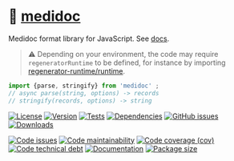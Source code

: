 :memo: [medidoc](https://infoderm.github.io/medidoc)
==

Medidoc format library for JavaScript.
See [docs](https://infoderm.github.io/medidoc/index.html).

> :warning: Depending on your environment, the code may require
> `regeneratorRuntime` to be defined, for instance by importing
> [regenerator-runtime/runtime](https://www.npmjs.com/package/regenerator-runtime).

```js
import {parse, stringify} from 'medidoc' ;
// async parse(string, options) -> records
// stringify(records, options) -> string
```

[![License](https://img.shields.io/github/license/infoderm/medidoc.svg)](https://raw.githubusercontent.com/infoderm/medidoc/main/LICENSE)
[![Version](https://img.shields.io/npm/v/medidoc.svg)](https://www.npmjs.org/package/medidoc)
[![Tests](https://img.shields.io/github/workflow/status/infoderm/medidoc/ci?event=push&label=tests)](https://github.com/infoderm/medidoc/actions/workflows/ci.yml?query=branch:main)
[![Dependencies](https://img.shields.io/librariesio/github/infoderm/medidoc)](https://github.com/infoderm/medidoc/network/dependencies)
[![GitHub issues](https://img.shields.io/github/issues/infoderm/medidoc.svg)](https://github.com/infoderm/medidoc/issues)
[![Downloads](https://img.shields.io/npm/dm/medidoc.svg)](https://www.npmjs.org/package/medidoc)

[![Code issues](https://img.shields.io/codeclimate/issues/infoderm/medidoc.svg)](https://codeclimate.com/github/infoderm/medidoc/issues)
[![Code maintainability](https://img.shields.io/codeclimate/maintainability/infoderm/medidoc.svg)](https://codeclimate.com/github/infoderm/medidoc/trends/churn)
[![Code coverage (cov)](https://img.shields.io/codecov/c/gh/infoderm/medidoc/main.svg)](https://codecov.io/gh/infoderm/medidoc)
[![Code technical debt](https://img.shields.io/codeclimate/tech-debt/infoderm/medidoc.svg)](https://codeclimate.com/github/infoderm/medidoc/trends/technical_debt)
[![Documentation](https://infoderm.github.io/medidoc/badge.svg)](https://infoderm.github.io/medidoc/source.html)
[![Package size](https://img.shields.io/bundlephobia/minzip/medidoc)](https://bundlephobia.com/result?p=medidoc)
